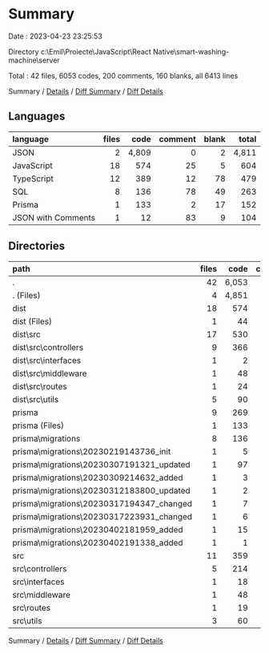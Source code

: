 # Summary

Date : 2023-04-23 23:25:53

Directory c:\\Emil\\Proiecte\\JavaScript\\React Native\\smart-washing-machine\\server

Total : 42 files,  6053 codes, 200 comments, 160 blanks, all 6413 lines

Summary / [Details](details.md) / [Diff Summary](diff.md) / [Diff Details](diff-details.md)

## Languages
| language | files | code | comment | blank | total |
| :--- | ---: | ---: | ---: | ---: | ---: |
| JSON | 2 | 4,809 | 0 | 2 | 4,811 |
| JavaScript | 18 | 574 | 25 | 5 | 604 |
| TypeScript | 12 | 389 | 12 | 78 | 479 |
| SQL | 8 | 136 | 78 | 49 | 263 |
| Prisma | 1 | 133 | 2 | 17 | 152 |
| JSON with Comments | 1 | 12 | 83 | 9 | 104 |

## Directories
| path | files | code | comment | blank | total |
| :--- | ---: | ---: | ---: | ---: | ---: |
| . | 42 | 6,053 | 200 | 160 | 6,413 |
| . (Files) | 4 | 4,851 | 84 | 22 | 4,957 |
| dist | 18 | 574 | 25 | 5 | 604 |
| dist (Files) | 1 | 44 | 2 | 0 | 46 |
| dist\\src | 17 | 530 | 23 | 5 | 558 |
| dist\\src\\controllers | 9 | 366 | 11 | 4 | 381 |
| dist\\src\\interfaces | 1 | 2 | 1 | 0 | 3 |
| dist\\src\\middleware | 1 | 48 | 1 | 0 | 49 |
| dist\\src\\routes | 1 | 24 | 1 | 0 | 25 |
| dist\\src\\utils | 5 | 90 | 9 | 1 | 100 |
| prisma | 9 | 269 | 80 | 66 | 415 |
| prisma (Files) | 1 | 133 | 2 | 17 | 152 |
| prisma\\migrations | 8 | 136 | 78 | 49 | 263 |
| prisma\\migrations\\20230219143736_init | 1 | 5 | 1 | 2 | 8 |
| prisma\\migrations\\20230307191321_updated | 1 | 97 | 33 | 31 | 161 |
| prisma\\migrations\\20230309214632_added | 1 | 3 | 10 | 3 | 16 |
| prisma\\migrations\\20230312183800_updated | 1 | 2 | 8 | 2 | 12 |
| prisma\\migrations\\20230317194347_changed | 1 | 7 | 7 | 1 | 15 |
| prisma\\migrations\\20230317223931_changed | 1 | 6 | 13 | 3 | 22 |
| prisma\\migrations\\20230402181959_added | 1 | 15 | 5 | 6 | 26 |
| prisma\\migrations\\20230402191338_added | 1 | 1 | 1 | 1 | 3 |
| src | 11 | 359 | 11 | 67 | 437 |
| src\\controllers | 5 | 214 | 6 | 41 | 261 |
| src\\interfaces | 1 | 18 | 0 | 2 | 20 |
| src\\middleware | 1 | 48 | 0 | 4 | 52 |
| src\\routes | 1 | 19 | 0 | 2 | 21 |
| src\\utils | 3 | 60 | 5 | 18 | 83 |

Summary / [Details](details.md) / [Diff Summary](diff.md) / [Diff Details](diff-details.md)